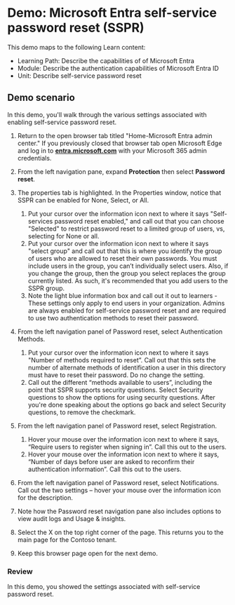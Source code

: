 <!---
---
Demo:
    Title: 'Microsoft Entra self-service password reset (SSPR)'
    Learning Path/Module/Unit: 'Learning Path: Describe the capabilities of Microsoft Entra; Module 2: Describe the authentication capabilities of Microsoft Entra ID; Unit 4: Describe self-service password reset'
---
--->

# Demo: Microsoft Entra self-service password reset (SSPR)

This demo maps to the following Learn content:

- Learning Path: Describe the capabilities of of Microsoft Entra
- Module: Describe the authentication capabilities of Microsoft Entra ID
- Unit: Describe self-service password reset

## Demo scenario

In this demo, you'll walk through the various settings associated with enabling self-service password reset.

1. Return to the open browser tab titled "Home-Microsoft Entra admin center."  If you previously closed that browser tab open Microsoft Edge and log in to **[entra.microsoft.com](https://entra.microsoft.com)** with your Microsoft 365 admin credentials.

1. From the left navigation pane, expand **Protection** then select **Password reset**.

1. The properties tab is highlighted.  In the Properties window, notice that SSPR can be enabled for None, Select, or All.
    1. Put your cursor over the information icon next to where it says "Self-services password reset enabled," and call out that you can choose "Selected" to restrict password reset to a limited group of users, vs, selecting for None or all.
    1. Put your cursor over the information icon next to where it says "select group" and call out that this is where you identify the group of users who are allowed to reset their own passwords.   You must include users in the group, you can’t individually select users.  Also, if you change the group, then the group you select replaces the group currently listed.  As such, it's recommended that you add users to the SSPR group.
    1. Note the light blue information box and call out it out to learners - These settings only apply to end users in your organization. Admins are always enabled for self-service password reset and are required to use two authentication methods to reset their password.

1. From the left navigation panel of Password reset, select Authentication Methods.
    1. Put your cursor over the information icon next to where it says "Number of methods required to reset”.  Call out that this sets the number of alternate methods of identification a user in this directory must have to reset their password.   Do no change the setting.
    1. Call out the different “methods available to users”, including the point that SSPR supports security questions. Select Security questions to show the options for using security questions. After you're done speaking about the options go back and select Security questions, to remove the checkmark.

1. From the left navigation panel of Password reset, select Registration.
    1. Hover your mouse over the information icon next to where it says, “Require users to register when signing in”.   Call this out to the users.  
    1. Hover your mouse over the information icon next to where it says, “Number of days before user are asked to reconfirm their authentication information”.   Call this out to the users.  

1. From the left navigation panel of Password reset, select Notifications.  Call out the two settings – hover your mouse over the information icon for the description.

1. Note how the Password reset navigation pane also includes options to view audit logs and Usage & insights.

1. Select the X on the top right corner of the page. This returns you to the main page for the Contoso tenant.

1. Keep this browser page open for the next demo.

### Review

In this demo, you showed the settings associated with self-service password reset.
